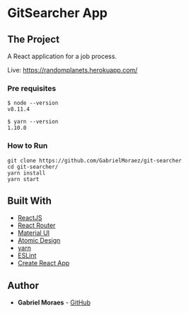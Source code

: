 # GitSearcher App

## The Project

A React application for a job process.

Live: https://randomplanets.herokuapp.com/

### Pre requisites

```
$ node --version
v8.11.4

$ yarn --version
1.10.0

```

### How to Run

```
git clone https://github.com/GabrielMoraez/git-searcher
cd git-searcher/
yarn install
yarn start
```

## Built With

* [ReactJS](https://reactjs.org/)
* [React Router](https://reacttraining.com/react-router/web/guides/philosophy)
* [Material UI](https://material-ui.com/)
* [Atomic Design](https://docs.expo.io/versions/latest/)
* [yarn](https://yarnpkg.com/pt-BR/)
* [ESLint](https://eslint.org/)
* [Create React App](https://github.com/facebook/create-react-app)


## Author

* **Gabriel Moraes** - [GitHub](https://github.com/GabrielMoraez)